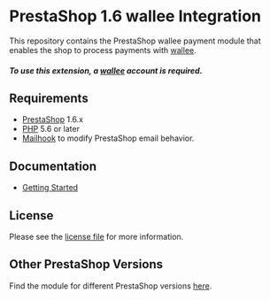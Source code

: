 # PrestaShop 1.6 wallee Integration
This repository contains the PrestaShop wallee payment module that enables the shop to process payments with [wallee](https://wallee.com/).

##### To use this extension, a [wallee](https://www.wallee.com) account is required.

## Requirements

* [PrestaShop](https://www.prestashop.com/) 1.6.x
* [PHP](http://php.net/) 5.6 or later
* [Mailhook](https://github.com/wallee-payment/prestashop-mailhook/releases) to modify PrestaShop email behavior.

## Documentation

* [Getting Started](/wiki/Getting-Started)

## License

Please see the [license file](./LICENSE) for more information.

## Other PrestaShop Versions

Find the module for different PrestaShop versions [here](../prestashop).
